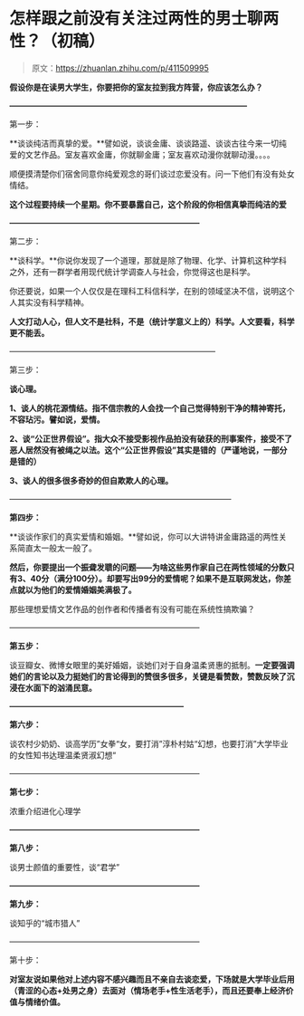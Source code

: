 # 怎样跟之前没有关注过两性的男士聊两性？（初稿）

> 原文：<https://zhuanlan.zhihu.com/p/411509995>

**假设你是在读男大学生，你要把你的室友拉到我方阵营，你应该怎么办？**

**——————————————————————————————**

第一步：

**谈谈纯洁而真挚的爱。**譬如说，谈谈金庸、谈谈路遥、谈谈古往今来一切纯爱的文艺作品。室友喜欢金庸，你就聊金庸；室友喜欢动漫你就聊动漫。。。。

顺便摸清楚你们宿舍同意你纯爱观念的哥们谈过恋爱没有。问一下他们有没有处女情结。

**这个过程要持续一个星期。你不要暴露自己，这个阶段的你相信真挚而纯洁的爱**

**————————————————————————**

第二步：

**谈科学。**你说你发现了一个道理，那就是除了物理、化学、计算机这种学科之外，还有一群学者用现代统计学调查人与社会，你觉得这也是科学。

你还要说，如果一个人仅仅是在理科工科信科学，在别的领域坚决不信，说明这个人其实没有科学精神。

**人文打动人心，但人文不是社科，不是（统计学意义上的）科学。人文要看，科学更不能丢。**

——————————————————————————

第三步：

**谈心理。**

**1、谈人的桃花源情结。指不信宗教的人会找一个自己觉得特别干净的精神寄托，不容玷污。譬如说，爱情。**

**2、谈“公正世界假设”。指大众不接受影视作品拍没有破获的刑事案件，接受不了恶人居然没有被绳之以法。这个“公正世界假设”其实是错的（严谨地说，一部分是错的）**

**3、谈人的很多很多奇妙的但自欺欺人的心理。**

————————————————————————————

**第四步：**

**谈谈作家们的真实爱情和婚姻。**譬如说，你可以大讲特讲金庸路遥的两性关系简直太一般太一般了。

**然后，你要提出一个振聋发聩的问题——为啥这些男作家自己在两性领域的分数只有3、40分（满分100分）。却要写出99分的爱情呢？如果不是互联网发达，你差点就以为他们的爱情婚姻美满极了。**

那些理想爱情文艺作品的创作者和传播者有没有可能在系统性搞欺骗？

————————————————————————

**第五步：**

谈豆瓣女、微博女眼里的美好婚姻，谈她们对于自身温柔贤惠的抵制。**一定要强调她们的言论以及力挺她们的言论得到的赞很多很多，关键是看赞数，赞数反映了沉浸在水面下的汹涌民意。**

**——————————————————————**

**第六步：**

谈农村少奶奶、谈高学历”女拳“女，要打消”淳朴村姑“幻想，也要打消”大学毕业的女性知书达理温柔贤淑幻想“

————————————————————————

**第七步：**

浓重介绍进化心理学

**————————————————————————**

**第八步：**

谈男士颜值的重要性，谈“君学”

**————————————————————————**

**第九步：**

谈知乎的“城市猎人”

————————————————————————

第十步：

**对室友说如果他对上述内容不感兴趣而且不亲自去谈恋爱，下场就是大学毕业后用（青涩的心态+处男之身）去面对（情场老手+性生活老手），而且还要奉上经济价值与情绪价值。**